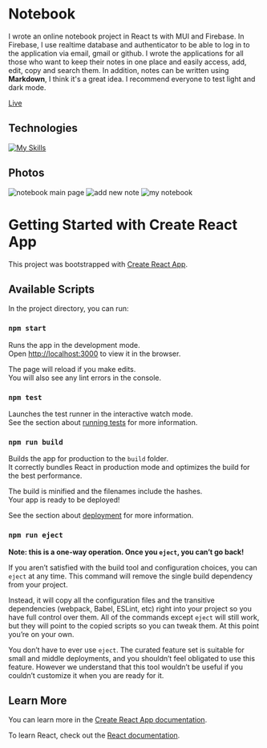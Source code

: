 # Notebook 

I wrote an online notebook project in React ts with MUI and Firebase. 
In Firebase, I use realtime database and authenticator to be able to log in to the application via email, gmail or github.
I wrote the applications for all those who want to keep their notes in one place and easily access, add, edit, copy and search them.
In addition, notes can be written using **Markdown**, I think it's a great idea. 
I recommend everyone to test light and dark mode.

[Live](https://bejd1.github.io/notebook/)
## Technologies

[![My Skills](https://skillicons.dev/icons?i=react,ts,firebase,mui,&perline=4)](https://skillicons.dev)

## Photos

![notebook main page](https://scontent-waw1-1.xx.fbcdn.net/v/t1.15752-9/362301080_994012301642220_3279320705086487518_n.png?_nc_cat=102&ccb=1-7&_nc_sid=ae9488&_nc_ohc=3Uwz4DUjaHsAX9xMem9&_nc_ht=scontent-waw1-1.xx&oh=03_AdQ9glJ4ZEsVqlJWq1T8vxe49inYtmC2iYiGoWyJI6N3UA&oe=64E52D86)
![add new note](https://scontent-waw1-1.xx.fbcdn.net/v/t1.15752-9/362370735_649826553878107_7201178883696056777_n.png?_nc_cat=107&ccb=1-7&_nc_sid=ae9488&_nc_ohc=eX46osIvSHoAX8Pjj7V&_nc_ht=scontent-waw1-1.xx&oh=03_AdRANjrxDLondv3l5oTNawKMJPz8SV3FonW8J-F1JteU6w&oe=64E61BAB)
![my notebook](https://scontent-waw1-1.xx.fbcdn.net/v/t1.15752-9/362447178_267209362600167_3978603406058763327_n.png?_nc_cat=100&ccb=1-7&_nc_sid=ae9488&_nc_ohc=FLA_tqwd2HIAX9YbGir&_nc_ht=scontent-waw1-1.xx&oh=03_AdSY08MWGUg0-6bQEk2SW89FzzT7MuIrbQnssKpkwBlykw&oe=64E5F5FB)



# Getting Started with Create React App

This project was bootstrapped with [Create React App](https://github.com/facebook/create-react-app).

## Available Scripts

In the project directory, you can run:

### `npm start`

Runs the app in the development mode.\
Open [http://localhost:3000](http://localhost:3000) to view it in the browser.

The page will reload if you make edits.\
You will also see any lint errors in the console.

### `npm test`

Launches the test runner in the interactive watch mode.\
See the section about [running tests](https://facebook.github.io/create-react-app/docs/running-tests) for more information.

### `npm run build`

Builds the app for production to the `build` folder.\
It correctly bundles React in production mode and optimizes the build for the best performance.

The build is minified and the filenames include the hashes.\
Your app is ready to be deployed!

See the section about [deployment](https://facebook.github.io/create-react-app/docs/deployment) for more information.

### `npm run eject`

**Note: this is a one-way operation. Once you `eject`, you can’t go back!**

If you aren’t satisfied with the build tool and configuration choices, you can `eject` at any time. This command will remove the single build dependency from your project.

Instead, it will copy all the configuration files and the transitive dependencies (webpack, Babel, ESLint, etc) right into your project so you have full control over them. All of the commands except `eject` will still work, but they will point to the copied scripts so you can tweak them. At this point you’re on your own.

You don’t have to ever use `eject`. The curated feature set is suitable for small and middle deployments, and you shouldn’t feel obligated to use this feature. However we understand that this tool wouldn’t be useful if you couldn’t customize it when you are ready for it.

## Learn More

You can learn more in the [Create React App documentation](https://facebook.github.io/create-react-app/docs/getting-started).

To learn React, check out the [React documentation](https://reactjs.org/).

